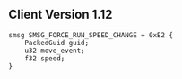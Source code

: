## Client Version 1.12

```rust,ignore
smsg SMSG_FORCE_RUN_SPEED_CHANGE = 0xE2 {
    PackedGuid guid;    
    u32 move_event;    
    f32 speed;    
}

```
